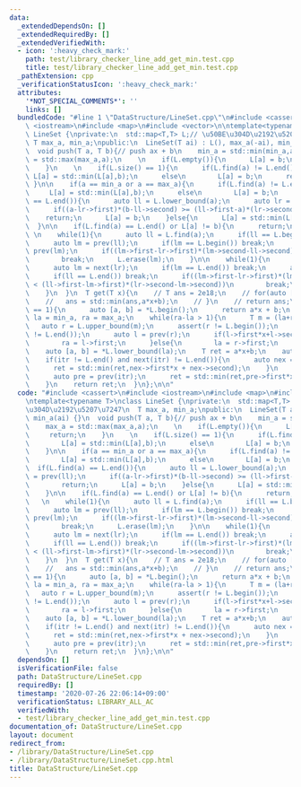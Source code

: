 ```yaml
---
data:
  _extendedDependsOn: []
  _extendedRequiredBy: []
  _extendedVerifiedWith:
  - icon: ':heavy_check_mark:'
    path: test/library_checker_line_add_get_min.test.cpp
    title: test/library_checker_line_add_get_min.test.cpp
  _pathExtension: cpp
  _verificationStatusIcon: ':heavy_check_mark:'
  attributes:
    '*NOT_SPECIAL_COMMENTS*': ''
    links: []
  bundledCode: "#line 1 \"DataStructure/LineSet.cpp\"\n#include <cassert>\n#include\
    \ <iostream>\n#include <map>\n#include <vector>\n\ntemplate<typename T>\nclass\
    \ LineSet {\nprivate:\n  std::map<T,T> L;// \u50BE\u304D\u2192\u5207\u7247\n \
    \ T max_a, min_a;\npublic:\n  LineSet(T ai) : L(), max_a(-ai), min_a(ai) {}\n\
    \  void push(T a, T b){// push ax + b\n    min_a = std::min(min_a,a);\n    max_a\
    \ = std::max(max_a,a);\n    \n    if(L.empty()){\n      L[a] = b;\n      return;\n\
    \    }\n    \n    if(L.size() == 1){\n      if(L.find(a) != L.end())\n       \
    \ L[a] = std::min(L[a],b);\n      else\n        L[a] = b;\n      return;\n   \
    \ }\n\n    if(a == min_a or a == max_a){\n      if(L.find(a) != L.end())\n   \
    \     L[a] = std::min(L[a],b);\n      else\n        L[a] = b;\n    }\n\n    if(L.find(a)\
    \ == L.end()){\n      auto ll = L.lower_bound(a);\n      auto lr = prev(ll);\n\
    \      if((a-lr->first)*(b-ll->second) >= (ll->first-a)*(lr->second-b))\n    \
    \    return;\n      L[a] = b;\n    }else{\n      L[a] = std::min(L[a],b);\n  \
    \  }\n\n    if(L.find(a) == L.end() or L[a] != b){\n      return;\n    }\n   \
    \ \n    while(1){\n      auto ll = L.find(a);\n      if(ll == L.begin()) break;\n\
    \      auto lm = prev(ll);\n      if(lm == L.begin()) break;\n      auto lr =\
    \ prev(lm);\n      if((lm->first-lr->first)*(lm->second-ll->second) < (ll->first-lm->first)*(lr->second-lm->second))\n\
    \        break;\n      L.erase(lm);\n    }\n\n    while(1){\n      auto lr = L.find(a);\n\
    \      auto lm = next(lr);\n      if(lm == L.end()) break;\n      auto ll = next(lm);\n\
    \      if(ll == L.end()) break;\n      if((lm->first-lr->first)*(lm->second-ll->second)\
    \ < (ll->first-lm->first)*(lr->second-lm->second))\n        break;\n      L.erase(lm);\n\
    \    }\n  }\n  T get(T x){\n    // T ans = 2e18;\n    // for(auto [a, b] : L){\n\
    \    //   ans = std::min(ans,a*x+b);\n    // }\n    // return ans;\n    if(L.size()\
    \ == 1){\n      auto [a, b] = *L.begin();\n      return a*x + b;\n    }\n    T\
    \ la = min_a, ra = max_a;\n    while(ra-la > 1){\n      T m = (la+ra)/2;\n   \
    \   auto r = L.upper_bound(m);\n      assert(r != L.begin());\n      assert(r\
    \ != L.end());\n      auto l = prev(r);\n      if(l->first*x+l->second < r->first*x+r->second){\n\
    \        ra = l->first;\n      }else{\n        la = r->first;\n      }\n    }\n\
    \    auto [a, b] = *L.lower_bound(la);\n    T ret = a*x+b;\n    auto itr = L.lower_bound(la);\n\
    \    if(itr != L.end() and next(itr) != L.end()){\n      auto nex = next(itr);\n\
    \      ret = std::min(ret,nex->first*x + nex->second);\n    }\n    if(itr != L.begin()){\n\
    \      auto pre = prev(itr);\n      ret = std::min(ret,pre->first*x + pre->second);\n\
    \    }\n    return ret;\n  }\n};\n\n"
  code: "#include <cassert>\n#include <iostream>\n#include <map>\n#include <vector>\n\
    \ntemplate<typename T>\nclass LineSet {\nprivate:\n  std::map<T,T> L;// \u50BE\
    \u304D\u2192\u5207\u7247\n  T max_a, min_a;\npublic:\n  LineSet(T ai) : L(), max_a(-ai),\
    \ min_a(ai) {}\n  void push(T a, T b){// push ax + b\n    min_a = std::min(min_a,a);\n\
    \    max_a = std::max(max_a,a);\n    \n    if(L.empty()){\n      L[a] = b;\n \
    \     return;\n    }\n    \n    if(L.size() == 1){\n      if(L.find(a) != L.end())\n\
    \        L[a] = std::min(L[a],b);\n      else\n        L[a] = b;\n      return;\n\
    \    }\n\n    if(a == min_a or a == max_a){\n      if(L.find(a) != L.end())\n\
    \        L[a] = std::min(L[a],b);\n      else\n        L[a] = b;\n    }\n\n  \
    \  if(L.find(a) == L.end()){\n      auto ll = L.lower_bound(a);\n      auto lr\
    \ = prev(ll);\n      if((a-lr->first)*(b-ll->second) >= (ll->first-a)*(lr->second-b))\n\
    \        return;\n      L[a] = b;\n    }else{\n      L[a] = std::min(L[a],b);\n\
    \    }\n\n    if(L.find(a) == L.end() or L[a] != b){\n      return;\n    }\n \
    \   \n    while(1){\n      auto ll = L.find(a);\n      if(ll == L.begin()) break;\n\
    \      auto lm = prev(ll);\n      if(lm == L.begin()) break;\n      auto lr =\
    \ prev(lm);\n      if((lm->first-lr->first)*(lm->second-ll->second) < (ll->first-lm->first)*(lr->second-lm->second))\n\
    \        break;\n      L.erase(lm);\n    }\n\n    while(1){\n      auto lr = L.find(a);\n\
    \      auto lm = next(lr);\n      if(lm == L.end()) break;\n      auto ll = next(lm);\n\
    \      if(ll == L.end()) break;\n      if((lm->first-lr->first)*(lm->second-ll->second)\
    \ < (ll->first-lm->first)*(lr->second-lm->second))\n        break;\n      L.erase(lm);\n\
    \    }\n  }\n  T get(T x){\n    // T ans = 2e18;\n    // for(auto [a, b] : L){\n\
    \    //   ans = std::min(ans,a*x+b);\n    // }\n    // return ans;\n    if(L.size()\
    \ == 1){\n      auto [a, b] = *L.begin();\n      return a*x + b;\n    }\n    T\
    \ la = min_a, ra = max_a;\n    while(ra-la > 1){\n      T m = (la+ra)/2;\n   \
    \   auto r = L.upper_bound(m);\n      assert(r != L.begin());\n      assert(r\
    \ != L.end());\n      auto l = prev(r);\n      if(l->first*x+l->second < r->first*x+r->second){\n\
    \        ra = l->first;\n      }else{\n        la = r->first;\n      }\n    }\n\
    \    auto [a, b] = *L.lower_bound(la);\n    T ret = a*x+b;\n    auto itr = L.lower_bound(la);\n\
    \    if(itr != L.end() and next(itr) != L.end()){\n      auto nex = next(itr);\n\
    \      ret = std::min(ret,nex->first*x + nex->second);\n    }\n    if(itr != L.begin()){\n\
    \      auto pre = prev(itr);\n      ret = std::min(ret,pre->first*x + pre->second);\n\
    \    }\n    return ret;\n  }\n};\n\n"
  dependsOn: []
  isVerificationFile: false
  path: DataStructure/LineSet.cpp
  requiredBy: []
  timestamp: '2020-07-26 22:06:14+09:00'
  verificationStatus: LIBRARY_ALL_AC
  verifiedWith:
  - test/library_checker_line_add_get_min.test.cpp
documentation_of: DataStructure/LineSet.cpp
layout: document
redirect_from:
- /library/DataStructure/LineSet.cpp
- /library/DataStructure/LineSet.cpp.html
title: DataStructure/LineSet.cpp
---
```

